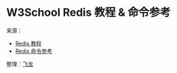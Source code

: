 # W3School Redis 教程 & 命令参考

来源：

+ [Redis 教程](http://www.w3cschool.cc/redis/redis-tutorial.html)
+ [Redis 命令参考](http://redisdoc.com)

整理：[飞龙](http://www.flygon.net)